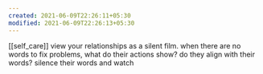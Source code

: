 ```yaml
---
created: 2021-06-09T22:26:11+05:30
modified: 2021-06-09T22:26:13+05:30
---
```

[[self_care]]
view your relationships as a silent film. when there are no words to fix problems, what do their actions show? do they align with their words?  silence their words and watch
